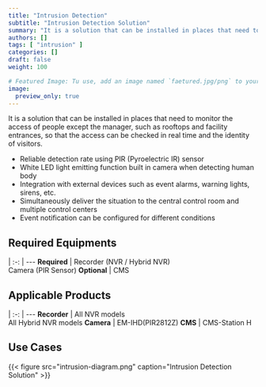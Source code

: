 ```yaml
---
title: "Intrusion Detection"
subtitle: "Intrusion Detection Solution"
summary: "It is a solution that can be installed in places that need to monitor the access of people except the manager, such as rooftops and facility entrances, so that the access can be checked in real time and the identity of visitors."
authors: []
tags: [ "intrusion" ]
categories: []
draft: false
weight: 100

# Featured Image: Tu use, add an image named `faetured.jpg/png` to your page's folder.
image:
  preview_only: true
---
```


It is a solution that can be installed in places that need to monitor the access of people except the manager, such as rooftops and facility entrances, so that the access can be checked in real time and the identity of visitors.

- Reliable detection rate using PIR (Pyroelectric IR) sensor
- White LED light emitting function built in camera when detecting human body
- Integration with external devices such as event alarms, warning lights, sirens, etc.
- Simultaneously deliver the situation to the central control room and multiple control centers
- Event notification can be configured for different conditions

<div class="container">
<div class="row">
<div class="col-12 col-sm-6 pl-0">

## Required Equipments

|
:-: | ---
**Required** | Recorder (NVR / Hybrid NVR)<br>Camera (PIR Sensor)
**Optional** | CMS

</div>
<div class="col-12 col-sm-6 pl-0">

## Applicable Products

|
:-: | ---
**Recorder** | All NVR models<br>All Hybrid NVR models
**Camera** | EM-IHD(PIR2812Z)
**CMS** | CMS-Station H

</div>
</div>
</div>

## Use Cases

{{< figure src="intrusion-diagram.png" caption="Intrusion Detection Solution" >}}
